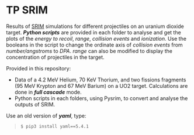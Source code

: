 # TP SRIM

Results of [SRIM](http://www.srim.org/) simulations for different projectiles on an uranium dioxide target. ***Python scripts*** are provided in each folder to analyse 
and get the plots of the *energy to recoil*, *range*, *collision events* and *ionization*. Use the booleans in the script to change the ordinate axis of *collision events* from
*number/angstroms* to *DPA*. *range* can also be modified to display the concentration of projectiles in the target.

Provided in this repository:

* Data of a 4.2 MeV Helium, 70 KeV Thorium, and two fissions fragments (95 MeV Krypton and 67 MeV Barium) on a UO2 target. Calculations are done in ***full cascade*** mode.
* Python scripts in each folders, using Pysrim, to convert and analyse the outputs of SRIM.

Use an old version of ***yaml***, type:

>``$ pip3 install yaml==5.4.1``
